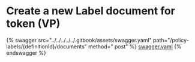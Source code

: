 # Create a new Label document for token (VP)

{% swagger src="../../../../../.gitbook/assets/swagger.yaml" path="/policy-labels/{definitionId}/documents" method="
post" %}
[swagger.yaml](../../../../../.gitbook/assets/swagger.yaml)
{% endswagger %}
